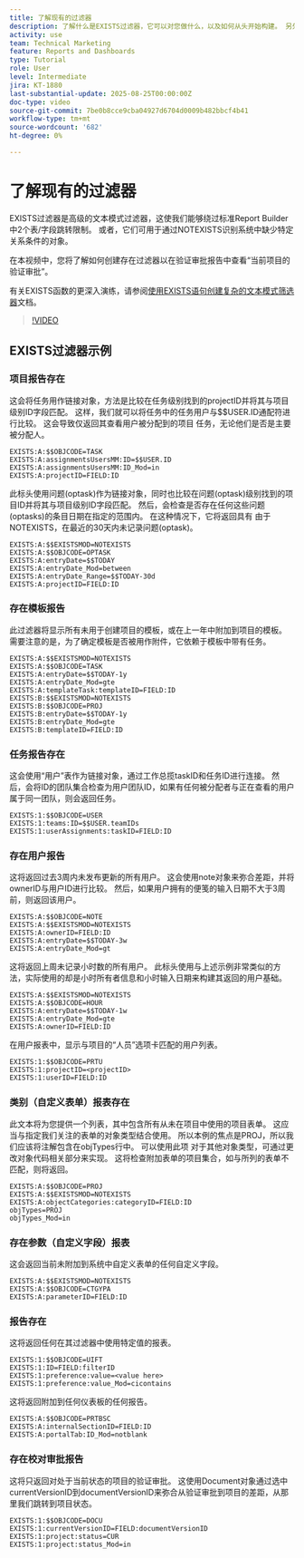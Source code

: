 ```yaml
---
title: 了解现有的过滤器
description: 了解什么是EXISTS过滤器，它可以对您做什么，以及如何从头开始构建。 另外，还可以查看许多有用的“存在”过滤器示例。
activity: use
team: Technical Marketing
feature: Reports and Dashboards
type: Tutorial
role: User
level: Intermediate
jira: KT-1880
last-substantial-update: 2025-08-25T00:00:00Z
doc-type: video
source-git-commit: 7be0b8cce9cba04927d6704d0009b482bbcf4b41
workflow-type: tm+mt
source-wordcount: '682'
ht-degree: 0%

---
```


# 了解现有的过滤器

EXISTS过滤器是高级的文本模式过滤器，这使我们能够绕过标准Report Builder中2个表/字段跳转限制。 或者，它们可用于通过NOTEXISTS识别系统中缺少特定关系条件的对象。

在本视频中，您将了解如何创建存在过滤器以在验证审批报告中查看“当前项目的验证审批”。

有关EXISTS函数的更深入演练，请参阅[使用EXISTS语句创建复杂的文本模式筛选器](https://experienceleague.adobe.com/zh-hans/docs/workfront/using/reporting/reports/text-mode/create-complex-text-mode-filters-using-exists-statements)文档。

>[!VIDEO](https://video.tv.adobe.com/v/3471213/?quality=12&learn=on&enablevpops&captions=chi_hans)

## EXISTS过滤器示例

### 项目报告存在

这会将任务用作链接对象，方法是比较在任务级别找到的projectID并将其与项目级别ID字段匹配。 这样，我们就可以将任务中的任务用户与$$USER.ID通配符进行比较。 这会导致仅返回其查看用户被分配到的项目
任务，无论他们是否是主要被分配人。

```
EXISTS:A:$$OBJCODE=TASK
EXISTS:A:assignmentsUsersMM:ID=$$USER.ID
EXISTS:A:assignmentsUsersMM:ID_Mod=in
EXISTS:A:projectID=FIELD:ID
```


此标头使用问题(optask)作为链接对象，同时也比较在问题(optask)级别找到的项目ID并将其与项目级别ID字段匹配。 然后，会检查是否存在任何这些问题(optasks)的条目日期在指定的范围内。 在这种情况下，它将返回具有
由于NOTEXISTS，在最近的30天内未记录问题(optask)。

```
EXISTS:A:$$EXISTSMOD=NOTEXISTS
EXISTS:A:$$OBJCODE=OPTASK
EXISTS:A:entryDate=$$TODAY
EXISTS:A:entryDate_Mod=between
EXISTS:A:entryDate_Range=$$TODAY-30d
EXISTS:A:projectID=FIELD:ID
```

### 存在模板报告

此过滤器将显示所有未用于创建项目的模板，或在上一年中附加到项目的模板。 需要注意的是，为了确定模板是否被用作附件，它依赖于模板中带有任务。

```
EXISTS:A:$$EXISTSMOD=NOTEXISTS
EXISTS:A:$$OBJCODE=TASK
EXISTS:A:entryDate=$$TODAY-1y
EXISTS:A:entryDate_Mod=gte
EXISTS:A:templateTask:templateID=FIELD:ID
EXISTS:B:$$EXISTSMOD=NOTEXISTS
EXISTS:B:$$OBJCODE=PROJ
EXISTS:B:entryDate=$$TODAY-1y
EXISTS:B:entryDate_Mod=gte
EXISTS:B:templateID=FIELD:ID
```

### 任务报告存在

这会使用“用户”表作为链接对象，通过工作总揽taskID和任务ID进行连接。 然后，会将ID的团队集合检查为用户团队ID，如果有任何被分配者与正在查看的用户属于同一团队，则会返回任务。

```
EXISTS:1:$$OBJCODE=USER
EXISTS:1:teams:ID=$$USER.teamIDs
EXISTS:1:userAssignments:taskID=FIELD:ID
```

### 存在用户报告

这将返回过去3周内未发布更新的所有用户。 这会使用note对象来弥合差距，并将ownerID与用户ID进行比较。 然后，如果用户拥有的便笺的输入日期不大于3周前，则返回该用户。

```
EXISTS:A:$$OBJCODE=NOTE
EXISTS:A:$$EXISTSMOD=NOTEXISTS
EXISTS:A:ownerID=FIELD:ID
EXISTS:A:entryDate=$$TODAY-3w
EXISTS:A:entryDate_Mod=gt
```

这将返回上周未记录小时数的所有用户。 此标头使用与上述示例非常类似的方法，实际使用的却是小时所有者信息和小时输入日期来构建其返回的用户基础。

```
EXISTS:A:$$EXISTSMOD=NOTEXISTS
EXISTS:A:$$OBJCODE=HOUR
EXISTS:A:entryDate=$$TODAY-1w
EXISTS:A:entryDate_Mod=gte
EXISTS:A:ownerID=FIELD:ID
```

在用户报表中，显示与项目的“人员”选项卡匹配的用户列表。

```
EXISTS:1:$$OBJCODE=PRTU
EXISTS:1:projectID=<projectID>
EXISTS:1:userID=FIELD:ID
```

### 类别（自定义表单）报表存在

此文本将为您提供一个列表，其中包含所有从未在项目中使用的项目表单。 这应当与指定我们关注的表单的对象类型结合使用。 所以本例的焦点是PROJ，所以我们应该将注解包含在objTypes行中。 可以使用此项
对于其他对象类型，可通过更改对象代码相关部分来实现。 这将检查附加表单的项目集合，如与所列的表单不匹配，则将返回。

```
EXISTS:A:$$OBJCODE=PROJ
EXISTS:A:$$EXISTSMOD=NOTEXISTS
EXISTS:A:objectCategories:categoryID=FIELD:ID
objTypes=PROJ
objTypes_Mod=in
```

### 存在参数（自定义字段）报表

这会返回当前未附加到系统中自定义表单的任何自定义字段。

```
EXISTS:A:$$EXISTSMOD=NOTEXISTS
EXISTS:A:$$OBJCODE=CTGYPA
EXISTS:A:parameterID=FIELD:ID
```

### 报告存在

这将返回任何在其过滤器中使用特定值的报表。

```
EXISTS:1:$$OBJCODE=UIFT
EXISTS:1:ID=FIELD:filterID
EXISTS:1:preference:value=<value here>
EXISTS:1:preference:value_Mod=cicontains
```

这将返回附加到任何仪表板的任何报告。

```
EXISTS:A:$$OBJCODE=PRTBSC
EXISTS:A:internalSectionID=FIELD:ID
EXISTS:A:portalTab:ID_Mod=notblank
```

### 存在校对审批报告

这将只返回对处于当前状态的项目的验证审批。 这使用Document对象通过选中currentVersionID到documentVersionID来弥合从验证审批到项目的差距，从那里我们跳转到项目状态。

```
EXISTS:1:$$OBJCODE=DOCU
EXISTS:1:currentVersionID=FIELD:documentVersionID
EXISTS:1:project:status=CUR
EXISTS:1:project:status_Mod=in
```
